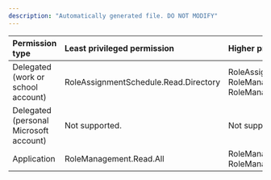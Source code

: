 ```yaml
---
description: "Automatically generated file. DO NOT MODIFY"
---
```


|Permission type|Least privileged permission|Higher privileged permissions|
|:---|:---|:---|
|Delegated (work or school account)|RoleAssignmentSchedule.Read.Directory|RoleAssignmentSchedule.ReadWrite.Directory, RoleManagement.Read.All, RoleManagement.Read.Directory|
|Delegated (personal Microsoft account)|Not supported.|Not supported.|
|Application|RoleManagement.Read.All|RoleManagement.Read.Directory, RoleManagement.ReadWrite.Directory|

